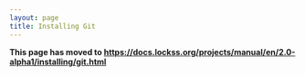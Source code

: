 ```yaml
---
layout: page
title: Installing Git
---
```


**This page has moved to <https://docs.lockss.org/projects/manual/en/2.0-alpha1/installing/git.html>**
